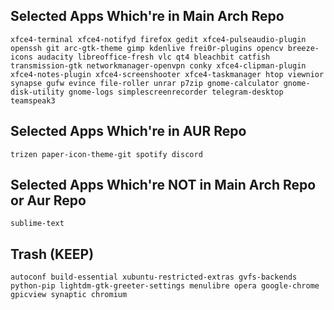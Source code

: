 ## Selected Apps Which're in Main Arch Repo
	
```
xfce4-terminal xfce4-notifyd firefox gedit xfce4-pulseaudio-plugin openssh git arc-gtk-theme gimp kdenlive frei0r-plugins opencv breeze-icons audacity libreoffice-fresh vlc qt4 bleachbit catfish transmission-gtk networkmanager-openvpn conky xfce4-clipman-plugin xfce4-notes-plugin xfce4-screenshooter xfce4-taskmanager htop viewnior synapse gufw evince file-roller unrar p7zip gnome-calculator gnome-disk-utility gnome-logs simplescreenrecorder telegram-desktop teamspeak3
```

## Selected Apps Which're in AUR Repo
	
```
trizen paper-icon-theme-git spotify discord
```

## Selected Apps Which're NOT in Main Arch Repo or Aur Repo

```
sublime-text
```

## Trash (KEEP)

```
autoconf build-essential xubuntu-restricted-extras gvfs-backends python-pip lightdm-gtk-greeter-settings menulibre opera google-chrome gpicview synaptic chromium
```
